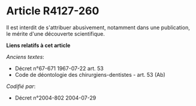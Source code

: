 # Article R4127-260

Il est interdit de s'attribuer abusivement, notamment dans une publication, le mérite d'une découverte scientifique.

**Liens relatifs à cet article**

_Anciens textes_:

  - Décret n°67-671 1967-07-22 art. 53
  - Code de déontologie des chirurgiens-dentistes - art. 53 (Ab)

_Codifié par_:

  - Décret n°2004-802 2004-07-29
